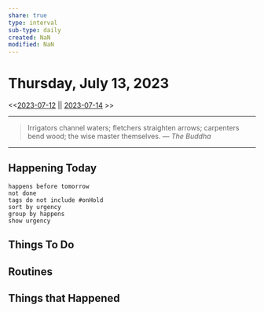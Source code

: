 ```yaml
---
share: true
type: interval
sub-type: daily
created: NaN 
modified: NaN
---
```

# Thursday, July 13, 2023
<<[2023-07-12](./2023-07-12.md) || [2023-07-14](./2023-07-14.md) >>

---

> Irrigators channel waters; fletchers straighten arrows; carpenters bend wood; the wise master themselves.
> — <cite>The Buddha</cite>

---
## Happening Today
```tasks
happens before tomorrow
not done
tags do not include #onHold
sort by urgency
group by happens
show urgency
```

## Things To Do

## Routines



## Things that Happened
